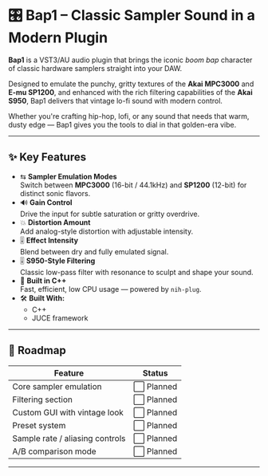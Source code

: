 # 🎛️ Bap1 – Classic Sampler Sound in a Modern Plugin

**Bap1** is a VST3/AU audio plugin that brings the iconic *boom bap* character of classic hardware samplers straight into your DAW.

Designed to emulate the punchy, gritty textures of the **Akai MPC3000** and **E-mu SP1200**, and enhanced with the rich filtering capabilities of the **Akai S950**, Bap1 delivers that vintage lo-fi sound with modern control.

Whether you're crafting hip-hop, lofi, or any sound that needs that warm, dusty edge — Bap1 gives you the tools to dial in that golden-era vibe.

---

## ✨ Key Features

- ⇆ **Sampler Emulation Modes**  
  Switch between **MPC3000** (16-bit / 44.1kHz) and **SP1200** (12-bit) for distinct sonic flavors.
- 🔊 **Gain Control**  
  Drive the input for subtle saturation or gritty overdrive.
- 💥 **Distortion Amount**  
  Add analog-style distortion with adjustable intensity.
- 🎚 **Effect Intensity**  
  Blend between dry and fully emulated signal.
- 🎚 **S950-Style Filtering**  
  Classic low-pass filter with resonance to sculpt and shape your sound.
- 🧠 **Built in C++**  
  Fast, efficient, low CPU usage — powered by `nih-plug`.
- 🛠 **Built With:**
    - C++
    - JUCE framework

---

## 🧪 Roadmap

| Feature                         | Status    |
|---------------------------------|-----------|
| Core sampler emulation          | ⬜ Planned |
| Filtering section               | ⬜ Planned |
| Custom GUI with vintage look    | ⬜ Planned |
| Preset system                   | ⬜ Planned |
| Sample rate / aliasing controls | ⬜ Planned |
| A/B comparison mode             | ⬜ Planned |

---
